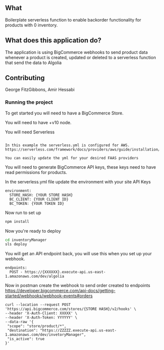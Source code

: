 ## What

Boilerplate serverless function to enable backorder functionality for products with 0 inventory.

## What does this application do?

The application is using BigCommerce webhooks to send product data whenever a product is created, updated or deleted to a serverless function that send the data to Algolia

## Contributing

George FitzGibbons, Amir Hessabi

### Running the project

To get started you will need to have a BigCommerce Store.

You will need to have +v10 node.

You will need Serverless

```https://serverless.com/

In this example the serverless.yml is configured for AWS.
https://serverless.com/framework/docs/providers/aws/guide/installation/

You can easily update the yml for your desired FAAS providers
```

You will need to generate BigCommerce API keys, these keys need to have read permissions for products.

In the serverless.yml file update the environment with your site API Keys

```
environment:
  STORE_HASH: {YOUR STORE HASH}
  BC_CLIENT: {YOUR CLIENT ID}
  BC_TOKEN: {YOUR TOKEN ID}

```

Now run to set up

```bash
npm install
```

Now you're ready to deploy

```bash
cd inventoryManager
sls deploy
```

You will get an API endpoint back, you will use this when you set up your webhook.

```
endpoints:
  POST - https://{XXXXXX}.execute-api.us-east-1.amazonaws.com/dev/algolia
```

Now in postman create the webhook to send order created to endpoints
https://developer.bigcommerce.com/api-docs/getting-started/webhooks/webhook-events#orders

```
curl --location --request POST 'https://api.bigcommerce.com/stores/{STORE HASH}/v2/hooks' \
--header 'X-Auth-Client: XXXXX' \
--header 'X-Auth-Token: YYYYYY' \
--data-raw '{
 "scope": "store/product/*",
 "destination": "https://ZZZZZ.execute-api.us-east-1.amazonaws.com/dev/invetoryManager",
 "is_active": true
}'
```
